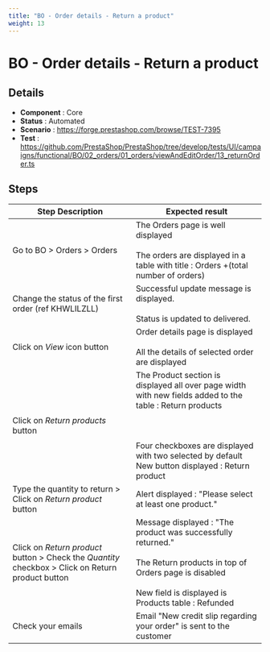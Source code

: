 ```yaml
---
title: "BO - Order details - Return a product"
weight: 13
---
```


# BO - Order details - Return a product
## Details
* **Component** : Core
* **Status** : Automated
* **Scenario** : https://forge.prestashop.com/browse/TEST-7395
* **Test** : https://github.com/PrestaShop/PrestaShop/tree/develop/tests/UI/campaigns/functional/BO/02_orders/01_orders/viewAndEditOrder/13_returnOrder.ts

## Steps
| Step Description | Expected result |
| ----- | ----- |
| Go to BO > Orders > Orders | The Orders page is well displayed<br><br>The orders are displayed in a table with title : Orders +(total number of orders) |
| Change the status of the first order (ref KHWLILZLL) | Successful update message is displayed.<br><br>Status is updated to delivered. |
| Click on *View* icon button | Order details page is displayed<br><br>All the details of selected order are displayed |
| Click on *Return products* button | The Product section is displayed all over page width with new fields added to the table : Return products<br><br><br><br>Four checkboxes are displayed with two selected by default<br>New button displayed : Return product |
| Type the quantity to return > Click on *Return product* button | Alert displayed : "Please select at least one product." |
| Click on *Return product* button > Check the *Quantity* checkbox > Click on Return product button | Message displayed : "The product was successfully returned."<br><br>The Return products in top of Orders page is disabled<br><br>New field is displayed is Products table : Refunded |
| Check your emails | Email "New credit slip regarding your order" is sent to the customer |